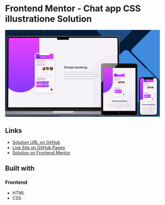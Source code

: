 # Frontend Mentor - Chat app CSS illustratione Solution

![Design preview for the Chat app CSS illustration challenge](./design/preview.png)

## Links

- [Solution URL on GitHub](https://github.com/TetianaAleks/fm-solutions-hub/tree/main/20-chat-app-css-illustration)
- [Live Site on GitHub Pages](https://tetianaaleks.github.io/fm-solutions-hub/20-chat-app-css-illustration/)
- [Solution on Frontend Mentor]() 

## Built with

### Frontend

- HTML
- CSS
